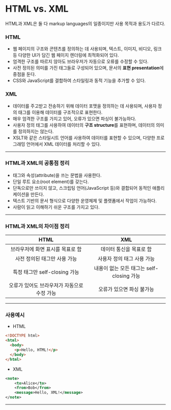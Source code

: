 # HTML vs. XML

HTML과 XML은 둘 다 markup languages의 일종이지만 사용 목적과 용도가 다르다.

### **HTML**

- 웹 페이지의 구조와 콘텐츠를 정의하는 데 사용되며, 텍스트, 이미지, 비디오, 링크 등 다양한 UI가 담긴 웹 페이지 렌더링에 최적화되어 있다.
- 엄격한 구조를 따르지 않아도 브라우저가 자동으로 오류를 수정할 수 있다.
- 사전 정의된 의미를 가진 태그들로 구성되어 있으며, 문서의 **표현 presentation**에 중점을 둔다.
- CSS와 JavaScript를 결합하여 스타일링과 동적 기능을 추가할 수 있다.

### **XML**

- 데이터를 주고받고 전송하기 위해 데이터 포맷을 정의하는 데 사용되며, 사용자 정의 태그를 이용해 데이터를 구조적으로 표현한다.
- 매우 엄격한 구조를 가지고 있어, 오류가 있으면 파싱이 불가능하다.
- 사용자 정의 태그를 사용하여 데이터의 **구조 structure**를 표현하며, 데이터의 의미를 정의하지는 않는다.
- XSLT와 같은 스타일시트 언어를 사용하여 데이터를 표현할 수 있으며, 다양한 프로그래밍 언어에서 XML 데이터를 처리할 수 있다.

---

### **HTML과 XML의 공통점 정리**

- 태그와 속성(attribute)을 쓰는 문법을 사용한다.
- 단일 루트 요소(root element)를 갖는다.
- 단독으로만 쓰이지 않고, 스크립팅 언어(JavaScript 등)와 결합되어 동적인 애플리케이션을 만든다.
- 텍스트 기반의 문서 형식으로 다양한 운영체제 및 플랫폼에서 작업이 가능하다.
- 사람이 읽고 이해하기 쉬운 구조를 가지고 있다.

---

### **HTML과 XML의 차이점 정리**

|                    HTML                     |                    XML                    |
| :-----------------------------------------: | :---------------------------------------: |
|      브라우저에 화면 표시를 목표로 함       |          데이터 통신을 목표로 함          |
|        사전 정의된 태그만 사용 가능         |        사용자 정의 태그 사용 가능         |
|        특정 태그만 self-closing 가능        | 내용이 없는 모든 태그는 self-closing 가능 |
| 오류가 있어도 브라우저가 자동으로 수정 가능 |         오류가 있으면 파싱 불가능         |

---

### **사용예시**

- HTML

```html
<!DOCTYPE html>
<html>
  <body>
    <p>Hello, HTML!</p>
  </body>
</html>
```

- XML

```xml
<note>
    <to>Alice</to>
    <from>Bob</from>
    <message>Hello, XML!</message>
</note>
```

---
